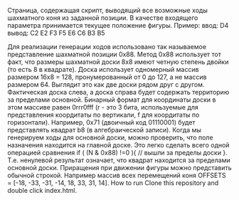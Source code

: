 Страница, содержащая скрипт, выводящий все возможные ходы шахматного коня из заданной позиции.
В качестве входящего параметра принимается текущее положение фигуры. 
Пример:
	ввод: D4
	вывод: C2 E2 F3 F5 E6 C6 B3 B5

Для реализации генерации ходов использовано так называемое представление шахматной позиции 0x88. 
Метод 0x88 использует тот факт, что размеры шахматной доски 8x8 имеют четную степень двойки (то есть 8 в квадрате). Доска использует одномерный массив размером 16x8 = 128, пронумерованный от 0 до 127, а не массив размером 64. Выглядит это как две доски рядом друг с другом. Фактическая доска слева, а доска справа будет содержать территорию за пределами основной. Бинарный формат для координаты доски в этом массиве равен 0rrr0fff (r - это 3 бита, используемые для представления коордитаты по вертикали, f для коордитаты по горизонтали). Например, 0x71 (двоичный код 01110001) будет представлять квадрат b8 (в алгебраической записи). Когда мы генерируем ходы для основной доски, можно проверить, что поле назначения находится на главной доске. Это легко сделать всего одной операцией сравнения 
if ( (N & 0x88) !=0 ){
  // вышли за пределы доски
}. 
Т.е. ненулевой результат означает, что квадрат находится за пределами основной доски.
Приращения при движении фигуры можно представить обычной строкой. Например массив всех перемещений коня OFFSETS = [-18, -33, -31, -14,  18, 33, 31,  14].
How to run
Clone this repository and double click index.html.